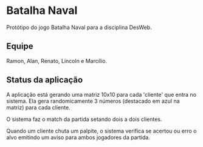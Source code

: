 # Batalha Naval
Protótipo do jogo Batalha Naval para a disciplina DesWeb.

## Equipe
Ramon, Alan, Renato, Lincoln e Marcílio.

## Status da aplicação
A aplicação está gerando uma matriz 10x10 para cada 'cliente' que entra no sistema.
Ela gera randomicamente 3 números (destacado em azul na matriz) para cada cliente.

O sistema faz o match da partida setando dois a dois clientes.

Quando um  cliente chuta um palpite, o sistema verifica se acertou ou erro o alvo
emitindo um aviso para ambos jogadores da partida.




